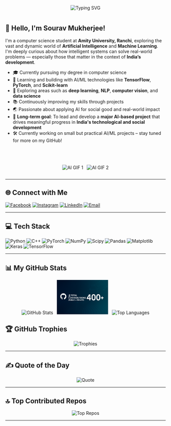 <!-- Typing SVG -->
<p align="center">
  <img src="https://readme-typing-svg.herokuapp.com?font=Fira+Code&size=28&pause=1000&color=6C63FF&center=true&vCenter=true&width=800&lines=Hi+There+👋,+I'm+SOURAV!;🚀+Passionate+about+Machine+Learning;🤖+Enthusiast+in+Artificial+Intelligence" alt="Typing SVG" />
</p>

<!-- About Me Section with Side-by-Side GIFs -->
<div align="center" style="display: flex; align-items: center; justify-content: center; flex-wrap: wrap; gap: 40px;">

<!-- Text Section -->
<div align="left" style="flex: 1; min-width: 300px; max-width: 600px;">

## 👋 Hello, I'm Sourav Mukherjee!

I'm a computer science student at **Amity University, Ranchi**, exploring the vast and dynamic world of **Artificial Intelligence** and **Machine Learning**. I'm deeply curious about how intelligent systems can solve real-world problems — especially those that matter in the context of **India’s development**.

- 🎓 Currently pursuing my degree in computer science  
- 🤖 Learning and building with AI/ML technologies like **TensorFlow**, **PyTorch**, and **Scikit-learn**  
- 🧠 Exploring areas such as **deep learning**, **NLP**, **computer vision**, and **data science**  
- 📚 Continuously improving my skills through projects  
- 🌏 Passionate about applying AI for social good and real-world impact  
- 🚀 **Long-term goal**: To lead and develop a **major AI-based project** that drives meaningful progress in **India's technological and social development**  
- 🛠️ Currently working on small but practical AI/ML projects – stay tuned for more on my GitHub!

</div>

<!-- GIFs Side-by-Side -->
<div align="center" style="flex: 1; min-width: 300px;">
  <p align="center">
  <img src="https://media1.tenor.com/m/3wqA2svtEtMAAAAC/thg360vr.gif" width="50%" alt="AI GIF 1" />
  &nbsp;
  <img src="https://media.giphy.com/media/qgQUggAC3Pfv687qPC/giphy.gif" width="38%" alt="AI GIF 2" />
</p>
  
</div>

</div>


---

## 🌐 Connect with Me

[![Facebook](https://img.shields.io/badge/Facebook-%231877F2.svg?logo=Facebook&logoColor=white)](https://www.facebook.com/profile.php?id=100024005292274) 
[![Instagram](https://img.shields.io/badge/Instagram-%23E4405F.svg?logo=Instagram&logoColor=white)](https://instagram.com/sourav2244_) 
[![LinkedIn](https://img.shields.io/badge/LinkedIn-%230077B5.svg?logo=linkedin&logoColor=white)](https://www.linkedin.com/in/sourav-mukherjee-553134329/) 
[![Email](https://img.shields.io/badge/Email-D14836?logo=gmail&logoColor=white)](mailto:souravmukherjee1584@gmail.com) 

---

## 💻 Tech Stack

![Python](https://img.shields.io/badge/python-3670A0?style=for-the-badge&logo=python&logoColor=ffdd54) 
![C++](https://img.shields.io/badge/c++-%2300599C.svg?style=for-the-badge&logo=c%2B%2B&logoColor=white) 
![PyTorch](https://img.shields.io/badge/PyTorch-%23EE4C2C.svg?style=for-the-badge&logo=PyTorch&logoColor=white) 
![NumPy](https://img.shields.io/badge/numpy-%23013243.svg?style=for-the-badge&logo=numpy&logoColor=white) 
![Scipy](https://img.shields.io/badge/SciPy-%230C55A5.svg?style=for-the-badge&logo=scipy&logoColor=white) 
![Pandas](https://img.shields.io/badge/pandas-%23150458.svg?style=for-the-badge&logo=pandas&logoColor=white) 
![Matplotlib](https://img.shields.io/badge/Matplotlib-%23ffffff.svg?style=for-the-badge&logo=Matplotlib&logoColor=black) 
![Keras](https://img.shields.io/badge/Keras-%23D00000.svg?style=for-the-badge&logo=Keras&logoColor=white) 
![TensorFlow](https://img.shields.io/badge/TensorFlow-%23FF6F00.svg?style=for-the-badge&logo=TensorFlow&logoColor=white)

---


## 📊 My GitHub Stats
<p align="center">
  <img src="https://github-readme-stats.vercel.app/api?username=Souravs-Codes&show_icons=true&theme=tokyonight&hide_border=true" width="51%" alt="GitHub Stats" />
  &nbsp;
  <img src="https://raw.githubusercontent.com/Souravs-Codes/Souravs-Codes/main/total-contributions.png" width="32%" alt="Contribution Graph" />
  &nbsp;
  <img src="https://github-readme-stats.vercel.app/api/top-langs/?username=Souravs-Codes&layout=compact&theme=tokyonight&hide_border=true" width="32%" alt="Top Languages" />
</p>



## 🏆 GitHub Trophies

<p align="center">
  <img src="https://github-profile-trophy.vercel.app/?username=Souravs-Codes&theme=radical&no-frame=false&no-bg=true&margin-w=4" alt="Trophies" />
</p>

---

## ✍️ Quote of the Day

<p align="center">
  <img src="https://quotes-github-readme.vercel.app/api?type=horizontal&theme=radical" alt="Quote" />
</p>

---

## 🔝 Top Contributed Repos

<p align="center">
  <img src="https://github-contributor-stats.vercel.app/api?username=Souravs-Codes&limit=5&theme=radical&combine_all_yearly_contributions=true" alt="Top Repos" />
</p>

---

